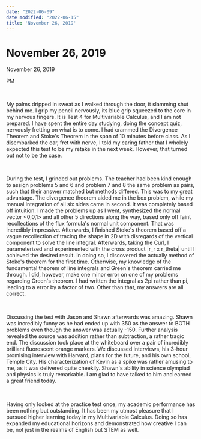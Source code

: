 ```yaml
---
date: "2022-06-09"
date modified: "2022-06-15"
title: 'November 26, 2019'
---
```


# November 26, 2019
November 26, 2019

PM

 

My palms dripped in sweat as I walked through the door, it slamming shut behind me. I grip my pencil nervously, its blue grip squeezed to the core in my nervous fingers. It is Test 4 for Multivariable Calculus, and I am not prepared. I have spent the entire day studying, doing the concept quiz, nervously fretting on what is to come. I had crammed the Divergence Theorem and Stoke's Theorem in the span of 10 minutes before class. As I disembarked the car, fret with nerve, I told my caring father that I wholely expected this test to be my retake in the next week. However, that turned out not to be the case.

 

During the test, I grinded out problems. The teacher had been kind enough to assign problems 5 and 6 and problem 7 and 8 the same problem as pairs, such that their answer matched but methods differed. This was to my great advantage. The divergence theorem aided me in the box problem, while my manual integration of all six sides came in second. It was completely based off intuition: I made the problems up as I went, synthesized the normal vector &lt;0,0,1&gt; and all other 5 directions along the way, based only off faint recollections of the flux formula's normal unit component. That was incredibly impressive. Afterwards, I finished Stoke's theorem based off a vague recollection of tracing the shape in 2D with disregards of the vertical component to solve the line integral. Afterwards, taking the Curl, I parameterized and experimented with the cross product \|r\_r x r\_theta\| until I achieved the desired result. In doing so, I discovered the actually method of Stoke's theorem for the first time. Otherwise, my knowledge of the fundamental theorem of line integrals and Green's theorem carried me through. I did, however, make one minor error on one of my problems regarding Green's theorem. I had written the integral as 2pi rather than pi, leading to a error by a factor of two. Other than that, my answers are all correct.

 

Discussing the test with Jason and Shawn afterwards was amazing. Shawn was incredibly funny as he had ended up with 350 as the answer to BOTH problems even though the answer was actually -150. Further analysis revealed the source was addition rather than subtraction, a rather tragic end. The discussion took place at the whiteboard over a pair of incredibly brilliant fluorescent orange markers. We discussed interviews, his 3-hour promising interview with Harvard, plans for the future, and his own school, Temple City. His characterization of Kevin as a spike was rather amusing to me, as it was delivered quite cheekily. Shawn's ability in science olympiad and physics is truly remarkable. I am glad to have talked to him and earned a great friend today.

 

Having only looked at the practice test once, my academic performance has been nothing but outstanding. It has been my utmost pleasure that I pursued higher learning today in my Multivariable Calculus. Doing so has expanded my educational horizons and demonstrated how creative I can be, not just in the realms of English but STEM as well.

